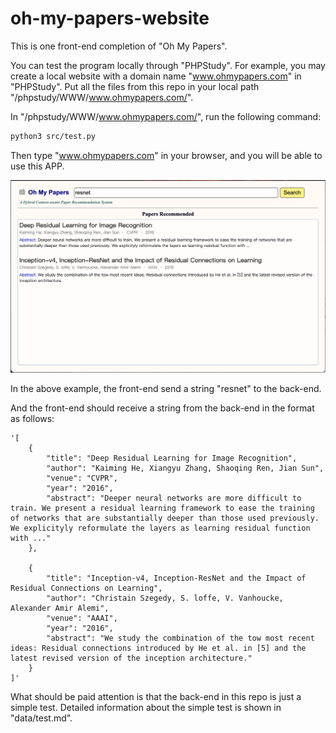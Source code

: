 # oh-my-papers-website

This is one front-end completion of "Oh My Papers".

You can test the program locally through "PHPStudy". For example, you may create a local website with a domain name "www.ohmypapers.com" in "PHPStudy". Put all the files from this repo in your local path "/phpstudy/WWW/www.ohmypapers.com/".

In "/phpstudy/WWW/www.ohmypapers.com/", run the following command:

~~~bash
python3 src/test.py
~~~

Then type "www.ohmypapers.com" in your browser, and you will be able to use this APP.

![img](img/result.png)

In the above example, the front-end send a string "resnet" to the back-end.

And the front-end should receive a string from the back-end in the format as follows:

~~~
'[
    {
        "title": "Deep Residual Learning for Image Recognition",
        "author": "Kaiming He, Xiangyu Zhang, Shaoqing Ren, Jian Sun",
        "venue": "CVPR",
        "year": "2016",
        "abstract": "Deeper neural networks are more difficult to train. We present a residual learning framework to ease the training of networks that are substantially deeper than those used previously. We explicityly reformulate the layers as learning residual function with ..."
    },
    
    {
        "title": "Inception-v4, Inception-ResNet and the Impact of Residual Connections on Learning",
        "author": "Christain Szegedy, S. loffe, V. Vanhoucke, Alexander Amir Alemi",
        "venue": "AAAI",
        "year": "2016",
        "abstract": "We study the combination of the tow most recent ideas: Residual connections introduced by He et al. in [5] and the latest revised version of the inception architecture."
    }
]'
~~~

What should be paid attention is that the back-end in this repo is just a simple test. Detailed information about the simple test is shown in "data/test.md".
